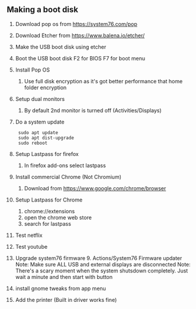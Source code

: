 ## Making a boot disk
1. Download pop os from https://system76.com/pop
2. Download Etcher from https://www.balena.io/etcher/
3. Make the USB boot disk using etcher
4. Boot the USB boot disk F2 for BIOS F7 for boot menu
5. Install Pop OS
    1. Use full disk encryption as it's got better performance that home folder encryption
6. Setup dual monitors
    1. By default 2nd monitor is turned off (Activities/Displays)
7. Do a system update

        sudo apt update
        sudo apt dist-upgrade
        sudo reboot
        
8. Setup Lastpass for firefox
    1.  In firefox add-ons select lastpass
9. Install commercial Chrome (Not Chromium)
    1.  Download from https://www.google.com/chrome/browser
10. Setup Lastpass for Chrome
	1. chrome://extensions
	2. open the chrome web store
	3. search for lastpass
11. Test netflix
12. Test youtube
13. Upgrade system76 firmware
    9. Actions/System76 Firmware updater
        Note: Make sure ALL USB and external displays are disconnected
        Note: There's a scary moment when the system shutsdown completely.  Just wait a minute and then start with button

15. install gnome tweaks from app menu
16. Add the printer (Built in driver works fine)
  
<!--stackedit_data:
eyJoaXN0b3J5IjpbMTMyNzM5NjYwLC0xNTA1MzYzODU2LDIwOT
g3Njg1NzQsLTE4OTU0Mjg0MzksLTY1ODMyMTU2NCwtMTg1NzU5
Mjg0MCwyMTIzNjYwNDE1LDE2NTc1MjkwNTYsLTc2NDQ3NTA0My
wtMjAxNjQ0MTk2NSw0MTc1Nzg4NjMsLTE0NDAzMTA4MzUsLTE2
MDIzNzc5MjcsMzA1NzM4MDE2XX0=
-->